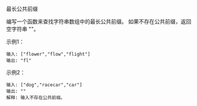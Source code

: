 最长公共前缀

编写一个函数来查找字符串数组中的最长公共前缀。
如果不存在公共前缀，返回空字符串 ""。

示例1：
```
输入: ["flower","flow","flight"]
输出: "fl"
```

示例2：
```
输入: ["dog","racecar","car"]
输出: ""
解释: 输入不存在公共前缀。
```